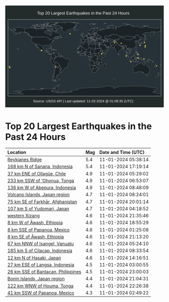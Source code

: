 ![Map](./map.png)

# Top 20 Largest Earthquakes in the Past 24 Hours

| Location | Mag | Date and Time (UTC) |
|:---|:---|:---|
| [Reykjanes Ridge](https://earthquake.usgs.gov/earthquakes/eventpage/us7000npb7) | 5.4 | 11-01-2024 05:38:14 |
| [168 km N of Sanana, Indonesia](https://earthquake.usgs.gov/earthquakes/eventpage/us7000npf5) | 5.4 | 11-01-2024 17:19:14 |
| [37 km ENE of Ollagüe, Chile](https://earthquake.usgs.gov/earthquakes/eventpage/us7000npb4) | 4.9 | 11-01-2024 05:29:02 |
| [233 km SSW of ‘Ohonua, Tonga](https://earthquake.usgs.gov/earthquakes/eventpage/us7000npb8) | 4.9 | 11-01-2024 06:53:07 |
| [136 km W of Abepura, Indonesia](https://earthquake.usgs.gov/earthquakes/eventpage/us7000npbh) | 4.9 | 11-01-2024 08:48:09 |
| [Volcano Islands, Japan region](https://earthquake.usgs.gov/earthquakes/eventpage/us7000npbf) | 4.7 | 11-01-2024 08:24:01 |
| [75 km SE of Farkhār, Afghanistan](https://earthquake.usgs.gov/earthquakes/eventpage/us7000npg1) | 4.7 | 11-01-2024 20:01:14 |
| [107 km S of Yudomari, Japan](https://earthquake.usgs.gov/earthquakes/eventpage/us7000npax) | 4.7 | 11-01-2024 04:18:52 |
| [western Xizang](https://earthquake.usgs.gov/earthquakes/eventpage/us7000npga) | 4.6 | 11-01-2024 21:35:46 |
| [8 km W of Āwash, Ethiopia](https://earthquake.usgs.gov/earthquakes/eventpage/us7000npfn) | 4.6 | 11-01-2024 18:55:29 |
| [8 km SSE of Papanoa, Mexico](https://earthquake.usgs.gov/earthquakes/eventpage/us7000npa7) | 4.6 | 11-01-2024 01:25:08 |
| [8 km SE of Āwash, Ethiopia](https://earthquake.usgs.gov/earthquakes/eventpage/us7000npg7) | 4.6 | 11-01-2024 21:13:20 |
| [67 km NNW of Isangel, Vanuatu](https://earthquake.usgs.gov/earthquakes/eventpage/us7000npb3) | 4.6 | 11-01-2024 05:24:10 |
| [185 km S of Cilacap, Indonesia](https://earthquake.usgs.gov/earthquakes/eventpage/us7000npbg) | 4.6 | 11-01-2024 08:33:54 |
| [12 km N of Hasaki, Japan](https://earthquake.usgs.gov/earthquakes/eventpage/us7000npc6) | 4.6 | 11-01-2024 14:16:51 |
| [27 km ESE of Langsa, Indonesia](https://earthquake.usgs.gov/earthquakes/eventpage/us7000npai) | 4.5 | 11-01-2024 03:00:55 |
| [26 km SSE of Bantacan, Philippines](https://earthquake.usgs.gov/earthquakes/eventpage/us7000npgq) | 4.5 | 11-01-2024 23:00:03 |
| [Bonin Islands, Japan region](https://earthquake.usgs.gov/earthquakes/eventpage/us7000npg6) | 4.4 | 11-01-2024 21:04:31 |
| [122 km WNW of Houma, Tonga](https://earthquake.usgs.gov/earthquakes/eventpage/us7000npgh) | 4.4 | 11-01-2024 22:26:38 |
| [41 km SSW of Papanoa, Mexico](https://earthquake.usgs.gov/earthquakes/eventpage/us7000npaf) | 4.3 | 11-01-2024 02:49:22 |
